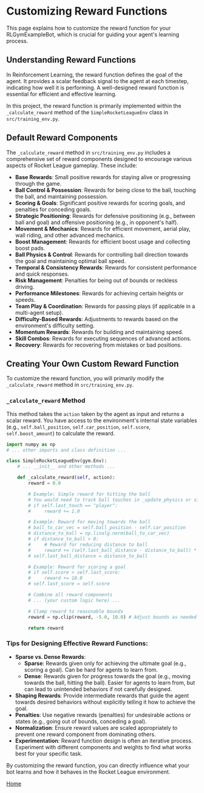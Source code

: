 # Customizing Reward Functions

This page explains how to customize the reward function for your RLGymExampleBot, which is crucial for guiding your agent's learning process.

## Understanding Reward Functions

In Reinforcement Learning, the reward function defines the goal of the agent. It provides a scalar feedback signal to the agent at each timestep, indicating how well it is performing. A well-designed reward function is essential for efficient and effective learning.

In this project, the reward function is primarily implemented within the `_calculate_reward` method of the `SimpleRocketLeagueEnv` class in `src/training_env.py`.

## Default Reward Components

The `_calculate_reward` method in `src/training_env.py` includes a comprehensive set of reward components designed to encourage various aspects of Rocket League gameplay. These include:

*   **Base Rewards**: Small positive rewards for staying alive or progressing through the game.
*   **Ball Control & Possession**: Rewards for being close to the ball, touching the ball, and maintaining possession.
*   **Scoring & Goals**: Significant positive rewards for scoring goals, and penalties for conceding goals.
*   **Strategic Positioning**: Rewards for defensive positioning (e.g., between ball and goal) and offensive positioning (e.g., in opponent's half).
*   **Movement & Mechanics**: Rewards for efficient movement, aerial play, wall riding, and other advanced mechanics.
*   **Boost Management**: Rewards for efficient boost usage and collecting boost pads.
*   **Ball Physics & Control**: Rewards for controlling ball direction towards the goal and maintaining optimal ball speed.
*   **Temporal & Consistency Rewards**: Rewards for consistent performance and quick responses.
*   **Risk Management**: Penalties for being out of bounds or reckless driving.
*   **Performance Milestones**: Rewards for achieving certain heights or speeds.
*   **Team Play & Coordination**: Rewards for passing plays (if applicable in a multi-agent setup).
*   **Difficulty-Based Rewards**: Adjustments to rewards based on the environment's difficulty setting.
*   **Momentum Rewards**: Rewards for building and maintaining speed.
*   **Skill Combos**: Rewards for executing sequences of advanced actions.
*   **Recovery**: Rewards for recovering from mistakes or bad positions.

## Creating Your Own Custom Reward Function

To customize the reward function, you will primarily modify the `_calculate_reward` method in `src/training_env.py`.

### `_calculate_reward` Method

This method takes the `action` taken by the agent as input and returns a scalar reward. You have access to the environment's internal state variables (e.g., `self.ball_position`, `self.car_position`, `self.score`, `self.boost_amount`) to calculate the reward.

```python
import numpy as np
# ... other imports and class definition ...

class SimpleRocketLeagueEnv(gym.Env):
    # ... __init__ and other methods ...

    def _calculate_reward(self, action):
        reward = 0.0

        # Example: Simple reward for hitting the ball
        # You would need to track ball touches in _update_physics or similar
        # if self.last_touch == "player":
        #     reward += 1.0

        # Example: Reward for moving towards the ball
        # ball_to_car_vec = self.ball_position - self.car_position
        # distance_to_ball = np.linalg.norm(ball_to_car_vec)
        # if distance_to_ball > 0:
        #     # Reward for reducing distance to ball
        #     reward += (self.last_ball_distance - distance_to_ball) * 0.1
        # self.last_ball_distance = distance_to_ball

        # Example: Reward for scoring a goal
        # if self.score > self.last_score:
        #     reward += 10.0
        # self.last_score = self.score

        # Combine all reward components
        # ... (your custom logic here) ...

        # Clamp reward to reasonable bounds
        reward = np.clip(reward, -5.0, 10.0) # Adjust bounds as needed

        return reward
```

### Tips for Designing Effective Reward Functions:

*   **Sparse vs. Dense Rewards**:
    *   **Sparse**: Rewards given only for achieving the ultimate goal (e.g., scoring a goal). Can be hard for agents to learn from.
    *   **Dense**: Rewards given for progress towards the goal (e.g., moving towards the ball, hitting the ball). Easier for agents to learn from, but can lead to unintended behaviors if not carefully designed.
*   **Shaping Rewards**: Provide intermediate rewards that guide the agent towards desired behaviors without explicitly telling it how to achieve the goal.
*   **Penalties**: Use negative rewards (penalties) for undesirable actions or states (e.g., going out of bounds, conceding a goal).
*   **Normalization**: Ensure reward values are scaled appropriately to prevent one reward component from dominating others.
*   **Experimentation**: Reward function design is often an iterative process. Experiment with different components and weights to find what works best for your specific task.

By customizing the reward function, you can directly influence what your bot learns and how it behaves in the Rocket League environment.

[Home](Home.md)